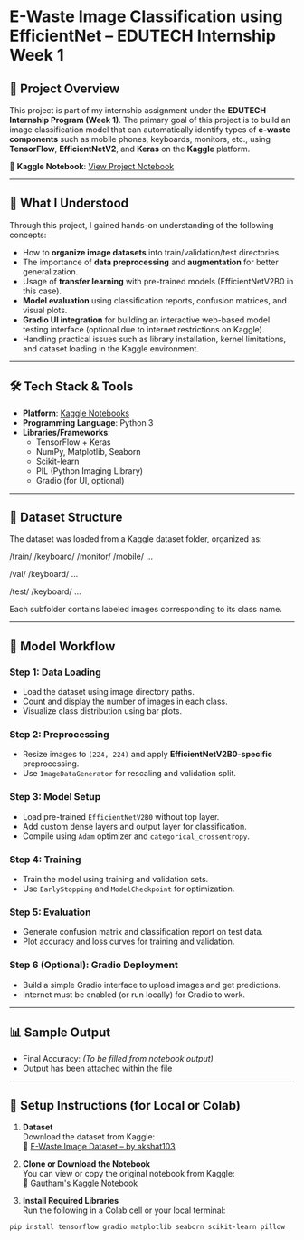 # E-Waste Image Classification using EfficientNet – EDUTECH Internship Week 1

## 📍 Project Overview

This project is part of my internship assignment under the **EDUTECH Internship Program (Week 1)**. The primary goal of this project is to build an image classification model that can automatically identify types of **e-waste components** such as mobile phones, keyboards, monitors, etc., using **TensorFlow**, **EfficientNetV2**, and **Keras** on the **Kaggle** platform.

🔗 **Kaggle Notebook**: [View Project Notebook](https://www.kaggle.com/code/gauthampkini/notebooke724678828)

---

## 🎯 What I Understood

Through this project, I gained hands-on understanding of the following concepts:

- How to **organize image datasets** into train/validation/test directories.
- The importance of **data preprocessing** and **augmentation** for better generalization.
- Usage of **transfer learning** with pre-trained models (EfficientNetV2B0 in this case).
- **Model evaluation** using classification reports, confusion matrices, and visual plots.
- **Gradio UI integration** for building an interactive web-based model testing interface (optional due to internet restrictions on Kaggle).
- Handling practical issues such as library installation, kernel limitations, and dataset loading in the Kaggle environment.

---

## 🛠️ Tech Stack & Tools

- **Platform**: [Kaggle Notebooks](https://www.kaggle.com/)
- **Programming Language**: Python 3
- **Libraries/Frameworks**:
  - TensorFlow + Keras
  - NumPy, Matplotlib, Seaborn
  - Scikit-learn
  - PIL (Python Imaging Library)
  - Gradio (for UI, optional)

---

## 📁 Dataset Structure

The dataset was loaded from a Kaggle dataset folder, organized as:

/train/
/keyboard/
/monitor/
/mobile/
...

/val/
/keyboard/
...

/test/
/keyboard/
...


Each subfolder contains labeled images corresponding to its class name.

---

## 🚀 Model Workflow

### Step 1: Data Loading
- Load the dataset using image directory paths.
- Count and display the number of images in each class.
- Visualize class distribution using bar plots.

### Step 2: Preprocessing
- Resize images to `(224, 224)` and apply **EfficientNetV2B0-specific** preprocessing.
- Use `ImageDataGenerator` for rescaling and validation split.

### Step 3: Model Setup
- Load pre-trained `EfficientNetV2B0` without top layer.
- Add custom dense layers and output layer for classification.
- Compile using `Adam` optimizer and `categorical_crossentropy`.

### Step 4: Training
- Train the model using training and validation sets.
- Use `EarlyStopping` and `ModelCheckpoint` for optimization.

### Step 5: Evaluation
- Generate confusion matrix and classification report on test data.
- Plot accuracy and loss curves for training and validation.

### Step 6 (Optional): Gradio Deployment
- Build a simple Gradio interface to upload images and get predictions.
- Internet must be enabled (or run locally) for Gradio to work.

---

## 📊 Sample Output

- Final Accuracy: *(To be filled from notebook output)*
- Output has been attached within the file

---

## 🧪 Setup Instructions (for Local or Colab)

1. **Dataset**  
   Download the dataset from Kaggle:  
   🔗 [E-Waste Image Dataset – by akshat103](https://www.kaggle.com/datasets/akshat103/e-waste-image-dataset)  

2. **Clone or Download the Notebook**  
You can view or copy the original notebook from Kaggle:  
🔗 [Gautham's Kaggle Notebook](https://www.kaggle.com/code/gauthampkini/notebooke724678828)

3. **Install Required Libraries**  
Run the following in a Colab cell or your local terminal:
```bash
pip install tensorflow gradio matplotlib seaborn scikit-learn pillow

